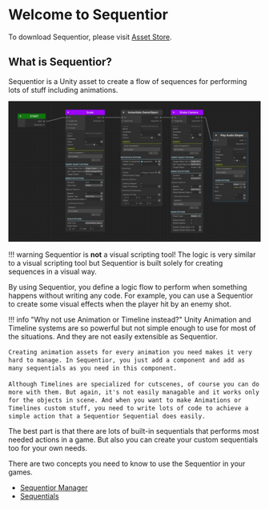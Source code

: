 # Welcome to Sequentior

To download Sequentior, please visit [Asset Store](https://www.assetstore.com).

## What is Sequentior?

Sequentior is a Unity asset to create a flow of sequences for performing lots of stuff including animations.

![Sequentior Graph Sample](img/sequentiorgraphsample.jpg)


!!! warning
    Sequentior is **not** a visual scripting tool! The logic is very similar to a visual scripting tool but Sequentior is built solely for creating sequences in a visual way.


By using Sequentior, you define a logic flow to perform when something happens without writing any code. For example, you can use a Sequentior to create some visual effects when the player hit by an enemy shot. 

!!! info "Why not use Animation or Timeline instead?"
    Unity Animation and Timeline systems are so powerful but not simple enough to use for most of the situations. And they are not easily extensible as Sequentior. 
    
    Creating animation assets for every animation you need makes it very hard to manage. In Sequentior, you just add a component and add as many sequentials as you need in this component.
    
    Although Timelines are specialized for cutscenes, of course you can do more with them. But again, it's not easily managable and it works only for the objects in scene. And when you want to make Animations or Timelines custom stuff, you need to write lots of code to achieve a simple action that a Sequentior Sequential does easily.

The best part is that there are lots of built-in sequentials that performs most needed actions in a game. But also you can create your custom sequentials too for your own needs.

There are two concepts you need to know to use the Sequentior in your games.

* [Sequentior Manager](sequentiormanager/index.md)
* [Sequentials](sequentials/index.md)





